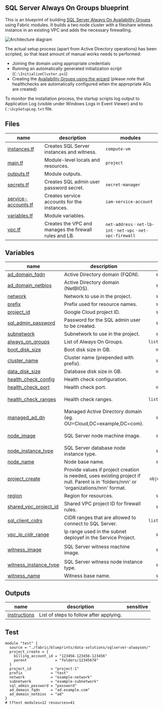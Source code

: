 ## SQL Server Always On Groups blueprint

This is an blueprint of building [SQL Server Always On Availability Groups](https://cloud.google.com/compute/docs/instances/sql-server/configure-availability)
using Fabric modules. It builds a two node cluster with a fileshare witness instance in an existing VPC and adds the necessary firewalling.

![Architecture diagram](https://cloud.google.com/compute/images/sqlserver-ag-architecture.svg)

The actual setup process (apart from Active Directory operations) has been scripted, so that least amount of
manual works needs to performed:

- Joining the domain using appropriate credentials
- Running an automatically generated initialization script (`C:\InitializeCluster.ps1`)
- Creating the [Availability Groups using the wizard](https://cloud.google.com/compute/docs/instances/sql-server/configure-availability#creating_an_availability_group)
    (please note that healthchecks are automatically configured when the appropriate AGs are created)

To monitor the installation process, the startup scripts log output to Application Log (visible under Windows Logs in Event Viewer)
and to `C:\GcpSetupLog.txt` file.

<!-- TFDOC OPTS files:1 -->
<!-- BEGIN TFDOC -->
## Files

| name | description | modules |
|---|---|---|
| [instances.tf](./instances.tf) | Creates SQL Server instances and witness. | <code>compute-vm</code> |
| [main.tf](./main.tf) | Module-level locals and resources. | <code>project</code> |
| [outputs.tf](./outputs.tf) | Module outputs. |  |
| [secrets.tf](./secrets.tf) | Creates SQL admin user password secret. | <code>secret-manager</code> |
| [service-accounts.tf](./service-accounts.tf) | Creates service accounts for the instances. | <code>iam-service-account</code> |
| [variables.tf](./variables.tf) | Module variables. |  |
| [vpc.tf](./vpc.tf) | Creates the VPC and manages the firewall rules and LB. | <code>net-address</code> · <code>net-lb-int</code> · <code>net-vpc</code> · <code>net-vpc-firewall</code> |

## Variables

| name | description | type | required | default |
|---|---|:---:|:---:|:---:|
| [ad_domain_fqdn](variables.tf#L15) | Active Directory domain (FQDN). | <code>string</code> | ✓ |  |
| [ad_domain_netbios](variables.tf#L24) | Active Directory domain (NetBIOS). | <code>string</code> | ✓ |  |
| [network](variables.tf#L90) | Network to use in the project. | <code>string</code> | ✓ |  |
| [prefix](variables.tf#L113) | Prefix used for resource names. | <code>string</code> | ✓ |  |
| [project_id](variables.tf#L131) | Google Cloud project ID. | <code>string</code> | ✓ |  |
| [sql_admin_password](variables.tf#L148) | Password for the SQL admin user to be created. | <code>string</code> | ✓ |  |
| [subnetwork](variables.tf#L163) | Subnetwork to use in the project. | <code>string</code> | ✓ |  |
| [always_on_groups](variables.tf#L33) | List of Always On Groups. | <code>list&#40;string&#41;</code> |  | <code>&#91;&#34;bookshelf&#34;&#93;</code> |
| [boot_disk_size](variables.tf#L39) | Boot disk size in GB. | <code>number</code> |  | <code>50</code> |
| [cluster_name](variables.tf#L45) | Cluster name (prepended with prefix). | <code>string</code> |  | <code>&#34;cluster&#34;</code> |
| [data_disk_size](variables.tf#L51) | Database disk size in GB. | <code>number</code> |  | <code>200</code> |
| [health_check_config](variables.tf#L57) | Health check configuration. | <code title="object&#40;&#123; check_interval_sec &#61; number,&#10;  healthy_threshold   &#61; number,&#10;  unhealthy_threshold &#61; number,&#10;  timeout_sec         &#61; number,&#10;&#125;&#41;">&#8230;</code> |  | <code title="&#123;&#10;  check_interval_sec  &#61; 2&#10;  healthy_threshold   &#61; 1&#10;  unhealthy_threshold &#61; 2&#10;  timeout_sec         &#61; 1&#10;&#125;">&#123;&#8230;&#125;</code> |
| [health_check_port](variables.tf#L72) | Health check port. | <code>number</code> |  | <code>59997</code> |
| [health_check_ranges](variables.tf#L78) | Health check ranges. | <code>list&#40;string&#41;</code> |  | <code>&#91;&#34;35.191.0.0&#47;16&#34;, &#34;209.85.152.0&#47;22&#34;, &#34;209.85.204.0&#47;22&#34;&#93;</code> |
| [managed_ad_dn](variables.tf#L84) | Managed Active Directory domain (eg. OU=Cloud,DC=example,DC=com). | <code>string</code> |  | <code>&#34;&#34;</code> |
| [node_image](variables.tf#L95) | SQL Server node machine image. | <code>string</code> |  | <code>&#34;projects&#47;windows-sql-cloud&#47;global&#47;images&#47;family&#47;sql-ent-2019-win-2019&#34;</code> |
| [node_instance_type](variables.tf#L101) | SQL Server database node instance type. | <code>string</code> |  | <code>&#34;n2-standard-8&#34;</code> |
| [node_name](variables.tf#L107) | Node base name. | <code>string</code> |  | <code>&#34;node&#34;</code> |
| [project_create](variables.tf#L122) | Provide values if project creation is needed, uses existing project if null. Parent is in 'folders/nnn' or 'organizations/nnn' format. | <code title="object&#40;&#123;&#10;  billing_account_id &#61; string&#10;  parent             &#61; string&#10;&#125;&#41;">object&#40;&#123;&#8230;&#125;&#41;</code> |  | <code>null</code> |
| [region](variables.tf#L136) | Region for resources. | <code>string</code> |  | <code>&#34;europe-west4&#34;</code> |
| [shared_vpc_project_id](variables.tf#L142) | Shared VPC project ID for firewall rules. | <code>string</code> |  | <code>null</code> |
| [sql_client_cidrs](variables.tf#L157) | CIDR ranges that are allowed to connect to SQL Server. | <code>list&#40;string&#41;</code> |  | <code>&#91;&#34;0.0.0.0&#47;0&#34;&#93;</code> |
| [vpc_ip_cidr_range](variables.tf#L168) | Ip range used in the subnet deployef in the Service Project. | <code>string</code> |  | <code>&#34;10.0.0.0&#47;20&#34;</code> |
| [witness_image](variables.tf#L174) | SQL Server witness machine image. | <code>string</code> |  | <code>&#34;projects&#47;windows-cloud&#47;global&#47;images&#47;family&#47;windows-2019&#34;</code> |
| [witness_instance_type](variables.tf#L180) | SQL Server witness node instance type. | <code>string</code> |  | <code>&#34;n2-standard-2&#34;</code> |
| [witness_name](variables.tf#L186) | Witness base name. | <code>string</code> |  | <code>&#34;witness&#34;</code> |

## Outputs

| name | description | sensitive |
|---|---|:---:|
| [instructions](outputs.tf#L22) | List of steps to follow after applying. |  |
<!-- END TFDOC -->
## Test

```hcl
module "test" {
  source = "./fabric/blueprints/data-solutions/sqlserver-alwayson/"
  project_create = {
    billing_account_id = "123456-123456-123456"
    parent             = "folders/12345678"
  }
  project_id         = "project-1"
  prefix             = "test"
  network            = "example-network"
  subnetwork         = "example-subnetwork"
  sql_admin_password = "password"
  ad_domain_fqdn     = "ad.example.com"
  ad_domain_netbios  = "ad"
}
# tftest modules=12 resources=41
```
